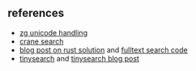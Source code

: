 ## references

 - [zg unicode handling](https://codeberg.org/atman/zg)
 - [crane search](https://github.com/healeycodes/crane-search)
 - [blog post on rust solution](https://dawchihliou.github.io/articles/i-built-a-snappy-full-text-search-with-webassembly-rust-nextjs-and-xor-filters) and [fulltext search code](https://github.com/DawChihLiou/dawchihliou.github.io/tree/main/wasm/fulltext-search)
 - [tinysearch](https://github.com/tinysearch/tinysearch) and [tinysearch blog post](https://endler.dev/2019/tinysearch)
